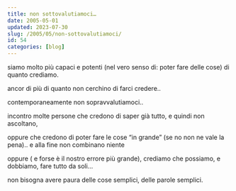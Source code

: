 ```yaml
---
title: non sottovalutiamoci…
date: 2005-05-01
updated: 2023-07-30
slug: /2005/05/non-sottovalutiamoci/
id: 54
categories: [blog]
---
```


siamo molto più capaci e potenti (nel vero senso di: poter fare delle cose) di quanto crediamo.
  
ancor di più di quanto non cerchino di farci credere..

contemporaneamente non sopravvalutiamoci..
  
incontro molte persone che credono di saper già tutto, e quindi non ascoltano,
  
oppure che credono di poter fare le cose “in grande” (se no non ne vale la pena).. e alla fine non combinano niente
  
oppure ( e forse è il nostro errore più grande), crediamo che possiamo, e dobbiamo, fare tutto da soli…

non bisogna avere paura delle cose semplici, delle parole semplici.